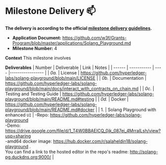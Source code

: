 # Milestone Delivery :mailbox:

**The delivery is according to the official [milestone delivery guidelines](https://github.com/w3f/Grants-Program/blob/master/docs/Support%20Docs/milestone-deliverables-guidelines.md).**

- **Application Document:** https://github.com/w3f/Grants-Program/blob/master/applications/Solang_Playground.md
- **Milestone Number:** 4

**Context**
This milestone involves 

**Deliverables**
| Number | Deliverable | Link | Notes |
| ------ | ----------- | ---- |----------------- |
| _0a._ | License | https://github.com/hyperledger-labs/solang-playground/blob/main/LICENSE |
| _0b._ | Documentation | https://github.com/hyperledger-labs/solang-playground/blob/main/docs/interact_with_contracts_on_chain.md |
| _0c._ | Testing and Testing Guide | https://github.com/hyperledger-labs/solang-playground/blob/main/README.md#testing |
| _0d._ | Docker | https://github.com/hyperledger-labs/solang-playground/blob/main/README.md#docker |
| 1. | Solang Playground with enhanced `UI` | -Repo: https://github.com/hyperledger-labs/solang-playground <br> -Demo: https://drive.google.com/file/d/1_T4W0BBAEICQ_0jk_087ei_4MrraILsh/view?usp=sharing <br> -amd64 docker image: https://hub.docker.com/r/salaheldin18/solang-playground .<br> You can find a link to the hosted editor in the repo's readme: http://solang-pg.duckdns.org:9000/ |
